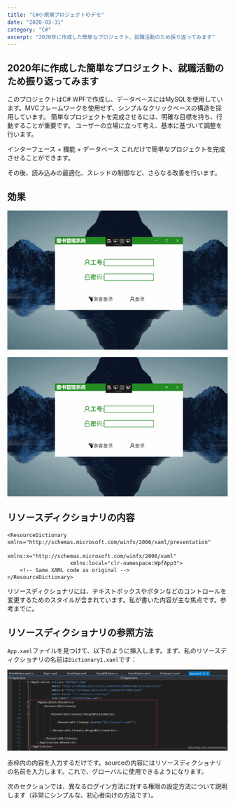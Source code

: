 ```yaml
---
title: "C#小規模プロジェクトのデモ"
date: "2020-03-31"
category: "C#"
excerpt: "2020年に作成した簡単なプロジェクト、就職活動のため振り返ってみます"
---
```


## 2020年に作成した簡単なプロジェクト、就職活動のため振り返ってみます

このプロジェクトはC# WPFで作成し、データベースにはMySQLを使用しています。MVCフレームワークを使用せず、シンプルなクリックベースの構造を採用しています。
簡単なプロジェクトを完成させるには、明確な目標を持ち、行動することが重要です。
ユーザーの立場に立って考え、基本に基づいて調整を行います。

インターフェース + 機能 + データベース
これだけで簡単なプロジェクトを完成させることができます。

その後、読み込みの最適化、スレッドの制御など、さらなる改善を行います。

## 効果

![管理者ログイン](../../images/manager-login.gif)

![ゲストログイン](../../images/cusutom.gif)

## リソースディクショナリの内容

```xaml
<ResourceDictionary xmlns="http://schemas.microsoft.com/winfx/2006/xaml/presentation"
                    xmlns:x="http://schemas.microsoft.com/winfx/2006/xaml"
                    xmlns:local="clr-namespace:WpfApp3">
    <!-- Same XAML code as original -->
</ResourceDictionary>
```

リソースディクショナリには、テキストボックスやボタンなどのコントロールを変更するためのスタイルが含まれています。私が書いた内容が主な焦点です。参考までに。

## リソースディクショナリの参照方法

`App.xaml`ファイルを見つけて、以下のように挿入します。まず、私のリソースディクショナリの名前は`Dictionary1.xaml`です：

![リソースディクショナリ参照例](../../images/xmal.png)

赤枠内の内容を入力するだけです。sourceの内容にはリソースディクショナリの名前を入力します。これで、グローバルに使用できるようになります。

次のセクションでは、異なるログイン方法に対する権限の設定方法について説明します（非常にシンプルな、初心者向けの方法です）。 